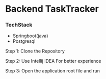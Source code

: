 # Backend TaskTracker 

### TechStack 

- Springboot(java)
- Postgresql

Step 1: Clone the Repository

Step 2: Use Intellij IDEA For better experience

Step 3: Open the application root file and run

